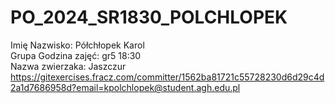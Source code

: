 # PO_2024_SR1830_POLCHLOPEK
Imię Nazwisko: Półchłopek Karol<Br>
Grupa Godzina zajęć: gr5 18:30<Br>
Nazwa zwierzaka: Jaszczur<Br>
https://gitexercises.fracz.com/committer/1562ba81721c55728230d6d29c4d2a1d7686958d?email=kpolchlopek@student.agh.edu.pl
